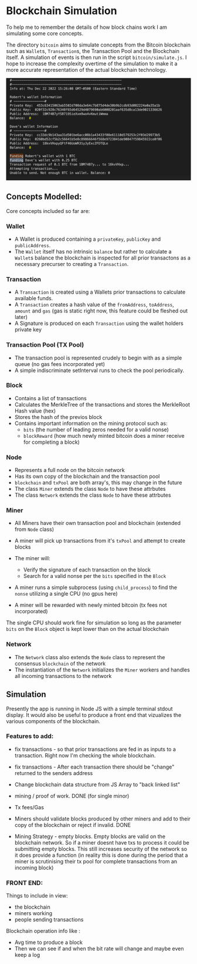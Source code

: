# Blockchain Simulation

To help me to remember the details of how block chains work I am simulating some core concepts.

The directory `bitcoin` aims to simulate concepts from the Bitcoin blockchain such as `Wallet`s, `Transaction`s, the Transaction Pool and the Blockchain itself. A simulation of events is then run in the script `bitcoin/simulate.js`. I hope to increase the complexity overtime of the simulation to make it a more accurate representation of the actual blockchain technology.

![app-screenshot](app-screenshot.png)

## Concepts Modelled:

Core concepts included so far are:

### Wallet

- A Wallet is produced containing a `privateKey`, `publicKey` and `publicAddress`.
- The `Wallet` itself has no intrinsic `balance` but rather to calculate a `Wallet`s balance the blockchain is inspected for all prior transactons as a necessary precurser to creating a `Transaction`.

### Transaction

- A `Transaction` is created using a Wallets prior transactions to calculate available funds.
- A `Transaction` creates a hash value of the `fromAddress`, `toAddress`, `amount` and `gas` (gas is static right now, this feature could be fleshed out later)
- A Signature is produced on each `Transaction` using the wallet holders private key

### Transaction Pool (TX Pool)

- The transaction pool is represented crudely to begin with as a simple queue (no gas fees incorporated yet)
- A simple indiscriminate setInterval runs to check the pool periodically.

### Block

- Contains a list of transactions
- Calculates the MerkleTree of the transactions and stores the MerkleRoot Hash value (hex)
- Stores the hash of the previos block
- Contains important information on the mining protocol such as:
  - `bits` (the number of leading zeros needed for a valid nonse)
  - `blockReward` (how much newly minted bitcoin does a miner receive for completing a block)

### Node

- Represents a full node on the bitcoin network
- Has its own copy of the blockchain and the transaction pool
- `blockchain` and `txPool` are both array's, this may change in the future
- The class `Miner` extends the class `Node` to have these attrbutes
- The class `Network` extends the class `Node` to have these attrbutes

### Miner

- All Miners have their own transaction pool and blockchain (extended from `Node` class)
- A miner will pick up transactions from it's `txPool` and attempt to create blocks
- The miner will:

  - Verify the signature of each transaction on the block
  - Search for a valid nonse per the `bits` specified in the `Block`

- A miner runs a simple subprocess (using `child_process`) to find the `nonse` utilizing a single CPU (no gpus here)
- A miner will be rewarded with newly minted bitcoin (tx fees not incorporated)

The single CPU should work fine for simulation so long as the parameter `bits` on the `Block` object is kept lower than on the actual blockchain

### Network

- The `Network` class also extends the `Node` class to represent the consensus `blockchain` of the network
- The instantiation of the `Network` initializes the `Miner` workers and handles all incoming transactions to the network

## Simulation

Presently the app is running in Node JS with a simple terminal stdout display. It would also be useful to produce a front end that vizualizes the various components of the blockchain.

### Features to add:

- fix transactions - so that prior transactions are fed in as inputs to a transaction. Right now I'm checking the whole blockchain.
- fix transactions - After each transaction there should be "change" returned to the senders address
- Change blockchain data structure from JS Array to "back linked list"
- mining / proof of work. DONE (for single minor)
- Tx fees/Gas

- Miners should validate blocks produced by other miners and add to their copy of the blockchain or reject if invalid. DONE

- Mining Strategy - empty blocks. Empty blocks are valid on the blockchain network. So if a miner doesnt have txs to process it could be submitting empty blocks. This still increases security of the network so it does provide a function (in reality this is done during the period that a miner is scrutinising their tx pool for complete transactions from an incoming block)

### FRONT END:

Things to include in view:

- the blockchain
- miners working
- people sending transactions

Blockchain operation info like :

- Avg time to produce a block
- Then we can see if and when the bit rate will change and maybe even keep a log
